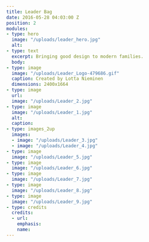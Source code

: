 ```yaml
---
title: Leader Bag
date: 2016-05-28 04:03:00 Z
position: 2
modules:
- type: hero
  image: "/uploads/leader_hero.jpg"
  alt: 
- type: text
  excerpt: Bringing good design to modern families.
  body: 
- type: image
  image: "/uploads/Leader_Logo-479686.gif"
  caption: Created by Lotta Nieminen
  dimensions: 2400x1664
- type: image
  url: 
  image: "/uploads/Leader_2.jpg"
- type: image
  image: "/uploads/Leader_1.jpg"
  alt: 
  caption: 
- type: images_2up
  images:
  - image: "/uploads/Leader_3.jpg"
  - image: "/uploads/Leader_4.jpg"
- type: image
  image: "/uploads/Leader_5.jpg"
- type: image
  image: "/uploads/Leader_6.jpg"
- type: image
  image: "/uploads/Leader_7.jpg"
- type: image
  image: "/uploads/Leader_8.jpg"
- type: image
  image: "/uploads/Leader_9.jpg"
- type: credits
  credits:
  - url: 
    emphasis: 
    name: 
---
```


